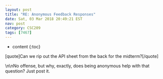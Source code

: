 ```yaml
---
layout: post
title: "RE: Anonymous Feedback Responses"
date: Sat, 03 Mar 2018 20:49:21 EST
nav: post
category: CSC209
tags: [7467]
---
```


* content
{:toc}

[quote]Can we rip out the API sheet from the back for the midterm?[/quote]
<!-- more -->
<p>\n\nNo offense, but why, exactly, does being anonymous help with that question? Just post it.</p>

